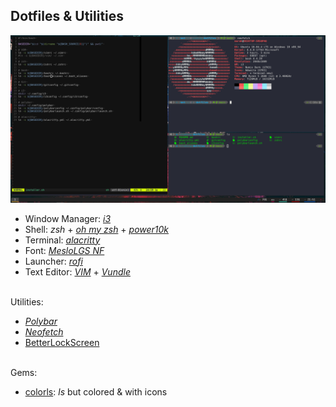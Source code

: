 Dotfiles & Utilities
--------------------

![Screenshot](https://raw.githubusercontent.com/CMarah/dotfiles/main/images/sample.PNG)


- Window Manager: [_i3_](https://i3wm.org/)
- Shell: _zsh_ + [_oh my zsh_](https://github.com/ohmyzsh/ohmyzsh) + [_power10k_](https://github.com/romkatv/powerlevel10k)
- Terminal: [_alacritty_](https://github.com/alacritty/alacritty)
- Font: [_MesloLGS NF_](https://github.com/romkatv/powerlevel10k-media/)
- Launcher: [_rofi_](https://github.com/davatorium/rofi)
- Text Editor: [_VIM_](https://www.vim.org/) + [_Vundle_](https://github.com/VundleVim/Vundle.vim)

\
Utilities:
- [_Polybar_](https://github.com/polybar/polybar)
- [_Neofetch_](https://github.com/dylanaraps/neofetch)
- [ BetterLockScreen ](https://github.com/betterlockscreen/betterlockscreen)

\
Gems:
- [colorls](https://github.com/athityakumar/colorls#installation): _ls_ but colored & with icons
